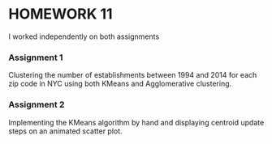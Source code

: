# HOMEWORK 11 
I worked independently on both assignments

### Assignment 1
Clustering the number of establishments between 1994 and 2014 for each zip code in NYC using both KMeans and Agglomerative clustering.

### Assignment 2
Implementing the KMeans algorithm by hand and displaying centroid update steps on an animated scatter plot.